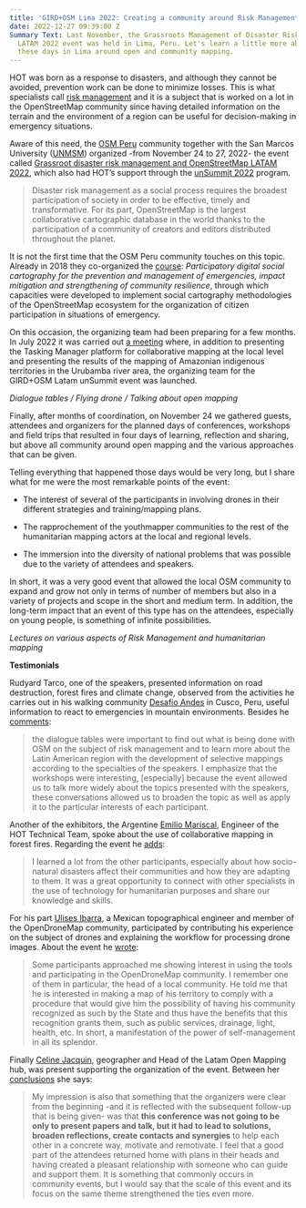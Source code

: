 ```yaml
---
title: 'GIRD+OSM Lima 2022: Creating a community around Risk Management and Open Mapping'
date: 2022-12-27 09:39:00 Z
Summary Text: Last November, the Grassroots Management of Disaster Risks and OpenStreetMap
  LATAM 2022 event was held in Lima, Peru. Let's learn a little more about what happened
  these days in Lima around open and community mapping.
---
```


HOT was born as a response to disasters, and although they cannot be avoided, prevention work can be done to minimize losses. This is what specialists call [risk management](https://es.wikipedia.org/wiki/Gesti%C3%B3n_de_riesgos) and it is a subject that is worked on a lot in the OpenStreetMap community since having detailed information on the terrain and the environment of a region can be useful for decision-making in emergency situations.

Aware of this need, the [OSM Peru](https://osmpe.org/) community together with the San Marcos University ([UNMSM](https://unmsm.edu.pe/)) organized -from November 24 to 27, 2022- the event called [Grassroot disaster risk management and OpenStreetMap LATAM 2022](https://osmpe.org/grd-osm-latam-2022/), which also had HOT’s support through the [unSummit 2022](https://www.hotosm.org/updates/anunciamos-las-primeras-colaboraciones-del-evento-hot-unsummit/) program.

> Disaster risk management as a social process requires the broadest participation of society in order to be effective, timely and transformative. For its part, OpenStreetMap is the largest collaborative cartographic database in the world thanks to the participation of a community of creators and editors distributed throughout the planet.

It is not the first time that the OSM Peru community touches on this topic. Already in 2018 they co-organized the [course](https://osmpe.ourproject.org/2018/10/26/cartografia-social-digital-participativa-para-la-prevencion-y-gestion-de-emergencias-mitigacion-de-impactos-y-fortalecimiento-de-la-resiliencia-comunitaria/): *Participatory digital social cartography for the prevention and management of emergencies, impact mitigation and strengthening of community resilience*, through which capacities were developed to implement social cartography methodologies of the OpenStreetMap ecosystem for the organization of citizen participation in situations of emergency.

On this occasion, the organizing team had been preparing for a few months. In July 2022 it was carried out [a meeting](https://osmpe.org/2022/07/03/lanzamiento-equipo-organizador-grdosm-latam-summit-2022/) where, in addition to presenting the Tasking Manager platform for collaborative mapping at the local level and presenting the results of the mapping of Amazonian indigenous territories in the Urubamba river area, the organizing team for the GIRD\+OSM Latam unSummit event was launched.

*Dialogue tables / Flying drone / Talking about open mapping*

Finally, after months of coordination, on November 24 we gathered guests, attendees and organizers for the planned days of conferences, workshops and field trips that resulted in four days of learning, reflection and sharing, but above all community around open mapping and the various approaches that can be given.

Telling everything that happened those days would be very long, but I share what for me were the most remarkable points of the event:

* The interest of several of the participants in involving drones in their different strategies and training/mapping plans.

* The rapprochement of the youthmapper communities to the rest of the humanitarian mapping actors at the local and regional levels.

* The immersion into the diversity of national problems that was possible due to the variety of attendees and speakers.

In short, it was a very good event that allowed the local OSM community to expand and grow not only in terms of number of members but also in a variety of projects and scope in the short and medium term. In addition, the long-term impact that an event of this type has on the attendees, especially on young people, is something of infinite possibilities.

*Lectures on various aspects of Risk Management and humanitarian mapping*

**Testimonials**

Rudyard Tarco, one of the speakers, presented information on road destruction, forest fires and climate change, observed from the activities he carries out in his walking community [Desafio Andes](https://www.facebook.com/desafio.ande/) in Cusco, Peru, useful information to react to emergencies in mountain environments. Besides he [comments](https://www.openstreetmap.org/user/Caminando%20Cusco/diary/400473):

> the dialogue tables were important to find out what is being done with OSM on the subject of risk management and to learn more about the Latin American region with the development of selective mappings according to the specialties of the speakers. I emphasize that the workshops were interesting, \[especially\] because the event allowed us to talk more widely about the topics presented with the speakers, these conversations allowed us to broaden the topic as well as apply it to the particular interests of each participant.

Another of the exhibitors, the Argentine [Emilio Mariscal](https://www.hotosm.org/people/emilio-mariscal/), Engineer of the HOT Technical Team, spoke about the use of collaborative mapping in forest fires. Regarding the event he [adds](https://www.openstreetmap.org/user/suricata88/diary/400555):

> I learned a lot from the other participants, especially about how socio-natural disasters affect their communities and how they are adapting to them. It was a great opportunity to connect with other specialists in the use of technology for humanitarian purposes and share our knowledge and skills.

For his part [Ulises Ibarra](https://ulimaps.github.io/blog/), a Mexican topographical engineer and member of the OpenDroneMap community, participated by contributing his experience on the subject of drones and explaining the workflow for processing drone images. About the event he [wrote](https://ulimaps.github.io/blog/conferencia_gestion_popular_de_riesgos_y_desastres_y_openstreetmap_latam_2022/):

> Some participants approached me showing interest in using the tools and participating in the OpenDroneMap community. I remember one of them in particular, the head of a local community. He told me that he is interested in making a map of his territory to comply with a procedure that would give him the possibility of having his community recognized as such by the State and thus have the benefits that this recognition grants them, such as public services, drainage, light, health, etc. In short, a manifestation of the power of self-management in all its splendor.

Finally [Celine Jacquin](https://www.hotosm.org/people/celine-jacquin/), geographer and Head of the Latam Open Mapping hub, was present supporting the organization of the event. Between her [conclusions](https://www.openstreetmap.org/user/mapeadora/diary/400572) she says:

> My impression is also that something that the organizers were clear from the beginning -and it is reflected with the subsequent follow-up that is being given- was that **this conference was not going to be only to present papers and talk, but it had to lead to solutions, broaden reflections, create contacts and synergies** to help each other in a concrete way, motivate and remotivate. I feel that a good part of the attendees returned home with plans in their heads and having created a pleasant relationship with someone who can guide and support them. It is something that commonly occurs in community events, but I would say that the scale of this event and its focus on the same theme strengthened the ties even more.
